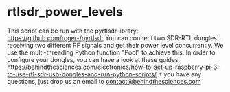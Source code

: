 # rtlsdr_power_levels
This script can be run with the pyrtlsdr library: https://github.com/roger-/pyrtlsdr 
You can connect two SDR-RTL dongles receiving two different RF signals and get their power level concurrently. We use the multi-threading Python function "Pool" to achieve this.
In order to configure your dongles, you can have a look at these guides: https://behindthesciences.com/electronics/how-to-set-up-raspberry-pi-3-to-use-rtl-sdr-usb-dongles-and-run-python-scripts/
If you have any questions, just drop us an email to contact@behindthesciences.com

